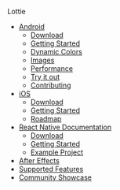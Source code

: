 Lottie

* [Android](/android.md)
  * [Download](/android.md#download)
  * [Getting Started](/android.md#getting-started)
  * [Dynamic Colors](/android.md#dynamic-colors)
  * [Images](/android.md#image-support)
  * [Performance](/android.md#performance)
  * [Try it out](/android.md#try-it-out)
  * [Contributing](/android.md#contributing)
* [iOS](/ios.md)
  * [Download](/ios.md#download)
  * [Getting Started](/ios.md#getting-started)
  * [Roadmap](/ios.md#roadmap)
* [React Native Documentation](/react-native.md)
  * [Download](/ios.md#download)
  * [Getting Started](/ios.md#getting-started)
  * [Example Project](/ios.md#example-project)
* [After Effects](/after-effects.md)
* [Supported Features](/supported-features.md)
* [Community Showcase]()